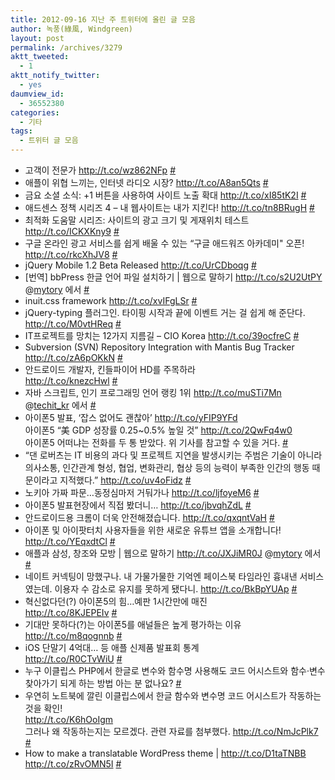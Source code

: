 ```yaml
---
title: 2012-09-16 지난 주 트위터에 올린 글 모음
author: 녹풍(綠風, Windgreen)
layout: post
permalink: /archives/3279
aktt_tweeted:
  - 1
aktt_notify_twitter:
  - yes
daumview_id:
  - 36552380
categories:
  - 기타
tags:
  - 트위터 글 모음
---
```

<ul class="aktt_tweet_digest">
  <li>
    고객이 전문가 <a href="http://t.co/wz862NFp" rel="nofollow">http://t.co/wz862NFp</a> <a href="http://twitter.com/mytory/statuses/244932811532935168" class="aktt_tweet_time">#</a>
  </li>
  <li>
    애플이 위협 느끼는, 인터넷 라디오 시장? <a href="http://t.co/A8an5Qts" rel="nofollow">http://t.co/A8an5Qts</a> <a href="http://twitter.com/mytory/statuses/244933735752015872" class="aktt_tweet_time">#</a>
  </li>
  <li>
    금요 소셜 소식: +1 버튼을 사용하여 사이트 노출 확대 <a href="http://t.co/xI85tK2I" rel="nofollow">http://t.co/xI85tK2I</a> <a href="http://twitter.com/mytory/statuses/244934441779228672" class="aktt_tweet_time">#</a>
  </li>
  <li>
    애드센스 정책 시리즈 4 &#8211; 내 웹사이트는 내가 지킨다! <a href="http://t.co/tn8BRugH" rel="nofollow">http://t.co/tn8BRugH</a> <a href="http://twitter.com/mytory/statuses/244935223450677248" class="aktt_tweet_time">#</a>
  </li>
  <li>
    최적화 도움말 시리즈: 사이트의 광고 크기 및 게재위치 테스트 <a href="http://t.co/ICKXKny9" rel="nofollow">http://t.co/ICKXKny9</a> <a href="http://twitter.com/mytory/statuses/244935589210755072" class="aktt_tweet_time">#</a>
  </li>
  <li>
    구글 온라인 광고 서비스를 쉽게 배울 수 있는 “구글 애드워즈 아카데미" 오픈! <a href="http://t.co/rkcXhJV8" rel="nofollow">http://t.co/rkcXhJV8</a> <a href="http://twitter.com/mytory/statuses/244938538049744896" class="aktt_tweet_time">#</a>
  </li>
  <li>
    jQuery Mobile 1.2 Beta Released <a href="http://t.co/UrCDboqg" rel="nofollow">http://t.co/UrCDboqg</a> <a href="http://twitter.com/mytory/statuses/244939606322184193" class="aktt_tweet_time">#</a>
  </li>
  <li>
    [번역] bbPress 한글 언어 파일 설치하기 | 웹으로 말하기 <a href="http://t.co/s2U2UtPY" rel="nofollow">http://t.co/s2U2UtPY</a> @<a href="http://twitter.com/mytory" class="aktt_username">mytory</a> 에서 <a href="http://twitter.com/mytory/statuses/244996463296409601" class="aktt_tweet_time">#</a>
  </li>
  <li>
    inuit.css framework <a href="http://t.co/xvIFgLSr" rel="nofollow">http://t.co/xvIFgLSr</a> <a href="http://twitter.com/mytory/statuses/245162022898110465" class="aktt_tweet_time">#</a>
  </li>
  <li>
    jQuery-typing 플러그인. 타이핑 시작과 끝에 이벤트 거는 걸 쉽게 해 준단다. <a href="http://t.co/M0vtHReq" rel="nofollow">http://t.co/M0vtHReq</a> <a href="http://twitter.com/mytory/statuses/245471098332909568" class="aktt_tweet_time">#</a>
  </li>
  <li>
    IT프로젝트를 망치는 12가지 지름길 &#8211; CIO Korea <a href="http://t.co/39ocfreC" rel="nofollow">http://t.co/39ocfreC</a> <a href="http://twitter.com/mytory/statuses/245550858627076098" class="aktt_tweet_time">#</a>
  </li>
  <li>
    Subversion (SVN) Repository Integration with Mantis Bug Tracker <a href="http://t.co/zA6pOKkN" rel="nofollow">http://t.co/zA6pOKkN</a> <a href="http://twitter.com/mytory/statuses/245623662546391040" class="aktt_tweet_time">#</a>
  </li>
  <li>
    안드로이드 개발자, 킨들파이어 HD를 주목하라<br /> <a href="http://t.co/knezcHwl" rel="nofollow">http://t.co/knezcHwl</a> <a href="http://twitter.com/mytory/statuses/245654349269856256" class="aktt_tweet_time">#</a>
  </li>
  <li>
    자바 스크립트, 인기 프로그래밍 언어 랭킹 1위 <a href="http://t.co/muSTi7Mn" rel="nofollow">http://t.co/muSTi7Mn</a> @<a href="http://twitter.com/techit_kr" class="aktt_username">techit_kr</a> 에서 <a href="http://twitter.com/mytory/statuses/246057101338763265" class="aktt_tweet_time">#</a>
  </li>
  <li>
    아이폰5 발표, ‘잡스 없어도 괜찮아’ <a href="http://t.co/yFIP9YFd" rel="nofollow">http://t.co/yFIP9YFd</a><br /> 아이폰5 “美 GDP 성장률 0.25~0.5% 높일 것” <a href="http://t.co/2QwFq4w0" rel="nofollow">http://t.co/2QwFq4w0</a><br /> 아이폰5 어떠냐는 전화를 두 통 받았다. 위 기사를 참고할 수 있을 거다. <a href="http://twitter.com/mytory/statuses/246155581579198464" class="aktt_tweet_time">#</a>
  </li>
  <li>
    “댄 로버츠는 IT 비용의 과다 및 프로젝트 지연을 발생시키는 주범은 기술이 아니라 의사소통, 인간관계 형성, 협업, 변화관리, 협상 등의 능력이 부족한 인간의 행동 때문이라고 지적했다.” <a href="http://t.co/uv4oFidz" rel="nofollow">http://t.co/uv4oFidz</a> <a href="http://twitter.com/mytory/statuses/246185405517553666" class="aktt_tweet_time">#</a>
  </li>
  <li>
    노키아 가짜 파문&#8230;동정심마저 거둬가나 <a href="http://t.co/ljfoyeM6" rel="nofollow">http://t.co/ljfoyeM6</a> <a href="http://twitter.com/mytory/statuses/246372636354048002" class="aktt_tweet_time">#</a>
  </li>
  <li>
    아이폰5 발표현장에서 직접 봤더니&#8230; <a href="http://t.co/jbvqhZdL" rel="nofollow">http://t.co/jbvqhZdL</a> <a href="http://twitter.com/mytory/statuses/246374571790458880" class="aktt_tweet_time">#</a>
  </li>
  <li>
    안드로이드용 크롬이 더욱 안전해졌습니다. <a href="http://t.co/qxqntVaH" rel="nofollow">http://t.co/qxqntVaH</a> <a href="http://twitter.com/mytory/statuses/246388136219926528" class="aktt_tweet_time">#</a>
  </li>
  <li>
    아이폰 및 아이팟터치 사용자들을 위한 새로운 유튜브 앱을 소개합니다! <a href="http://t.co/YEqxdtCl" rel="nofollow">http://t.co/YEqxdtCl</a> <a href="http://twitter.com/mytory/statuses/246390413764739073" class="aktt_tweet_time">#</a>
  </li>
  <li>
    애플과 삼성, 창조와 모방 | 웹으로 말하기 <a href="http://t.co/JXJiMR0J" rel="nofollow">http://t.co/JXJiMR0J</a> @<a href="http://twitter.com/mytory" class="aktt_username">mytory</a> 에서 <a href="http://twitter.com/mytory/statuses/246392674985320450" class="aktt_tweet_time">#</a>
  </li>
  <li>
    네이트 커넥팅이 망했구나. 내 가물가물한 기억엔 페이스북 타임라인 흉내낸 서비스였는데. 이용자 수 감소로 유지를 못하게 됐다니. <a href="http://t.co/BkBpYUAp" rel="nofollow">http://t.co/BkBpYUAp</a> <a href="http://twitter.com/mytory/statuses/246394692546224128" class="aktt_tweet_time">#</a>
  </li>
  <li>
    혁신없다던(?) 아이폰5의 힘…예판 1시간만에 매진<br /> <a href="http://t.co/8KJEPEIv" rel="nofollow">http://t.co/8KJEPEIv</a> <a href="http://twitter.com/mytory/statuses/247003916766687232" class="aktt_tweet_time">#</a>
  </li>
  <li>
    기대만 못하다(?)는 아이폰5를 애널들은 높게 평가하는 이유<br /> <a href="http://t.co/m8qognnb" rel="nofollow">http://t.co/m8qognnb</a> <a href="http://twitter.com/mytory/statuses/247004144127311873" class="aktt_tweet_time">#</a>
  </li>
  <li>
    iOS 단말기 4억대… 등 애플 신제품 발표회 통계<br /> <a href="http://t.co/R0CTvWiU" rel="nofollow">http://t.co/R0CTvWiU</a> <a href="http://twitter.com/mytory/statuses/247005659994943489" class="aktt_tweet_time">#</a>
  </li>
  <li>
    누구 이클립스 PHP에서 한글로 변수와 함수명 사용해도 코드 어시스트와 함수·변수 찾아가기 되게 하는 방법 아는 분 없나요? <a href="http://twitter.com/mytory/statuses/247147000016039936" class="aktt_tweet_time">#</a>
  </li>
  <li>
    우연히 노트북에 깔린 이클립스에서 한글 함수와 변수명 코드 어시스트가 작동하는 것을 확인!<br /> <a href="http://t.co/K6hOoIgm" rel="nofollow">http://t.co/K6hOoIgm</a><br /> 그러나 왜 작동하는지는 모르겠다. 관련 자료를 첨부했다. <a href="http://t.co/NmJcPlk7" rel="nofollow">http://t.co/NmJcPlk7</a> <a href="http://twitter.com/mytory/statuses/247222947843022848" class="aktt_tweet_time">#</a>
  </li>
  <li>
    How to make a translatable WordPress theme | <a href="http://t.co/D1taTNBB" rel="nofollow">http://t.co/D1taTNBB</a> <a href="http://t.co/zRvOMN5I" rel="nofollow">http://t.co/zRvOMN5I</a> <a href="http://twitter.com/mytory/statuses/247275915246178305" class="aktt_tweet_time">#</a>
  </li>
</ul>